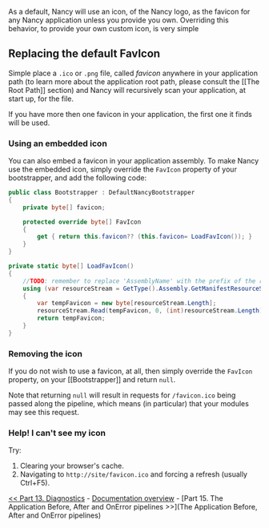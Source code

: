 As a default, Nancy will use an icon, of the Nancy logo, as the favicon for any Nancy application unless you provide you own. Overriding this behavior, to provide your own custom icon, is very simple

## Replacing the default FavIcon
Simple place a `.ico` or `.png` file, called _favicon_ anywhere in your application path (to learn more about the application root path, please consult the [[The Root Path]] section) and Nancy will recursively scan your application, at start up, for the file.

If you have more then one favicon in your application, the first one it finds will be used.

### Using an embedded icon
You can also embed a favicon in your application assembly. To make Nancy use the embedded icon, simply override the `FavIcon` property of your bootstrapper, and add the following code:

```c#
public class Bootstrapper : DefaultNancyBootstrapper
{
    private byte[] favicon;

    protected override byte[] FavIcon
    {
        get { return this.favicon?? (this.favicon= LoadFavIcon()); }
    }
}

private static byte[] LoadFavIcon()
{
    //TODO: remember to replace 'AssemblyName' with the prefix of the resource
    using (var resourceStream = GetType().Assembly.GetManifestResourceStream("AssemblyName.favicon.ico"))
    {
        var tempFavicon = new byte[resourceStream.Length];
        resourceStream.Read(tempFavicon, 0, (int)resourceStream.Length);
        return tempFavicon;
    }
}
```

### Removing the icon

If you do not wish to use a favicon, at all, then simply override the `FavIcon` property, on your [[Bootstrapper]] and return `null`.

Note that returning `null` will result in requests for `/favicon.ico` being passed along the pipeline, which means (in particular) that your modules may see this request.

### Help! I can't see my icon

Try:

1. Clearing your browser's cache.
2. Navigating to `http://site/favicon.ico` and forcing a refresh (usually Ctrl+F5).

[<< Part 13. Diagnostics](Diagnostics) - [Documentation overview](Documentation) - [Part 15. The Application Before, After and OnError pipelines >>](The Application Before, After and OnError pipelines)